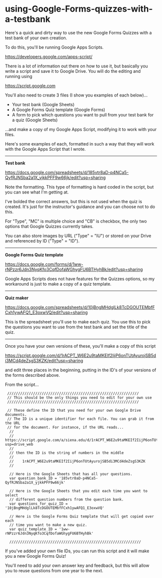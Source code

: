 # using-Google-Forms-quizzes-with-a-testbank

Here's a quick and dirty way to use the new Google Forms Quizzes with a test bank of your own creation. 

To do this, you'll be running Google Apps Scripts. 

https://developers.google.com/apps-script/

There is a lot of information out there on how to use it, but basically you write a script and save it to Google Drive. You will do the editing and running using 

https://script.google.com

You'll also need to create 3 files (I show you examples of each below)...

* Your test bank (Google Sheets)
* A Google Forms Quiz template (Google Forms)
* A form to pick which questions you want to pull from your test bank for a quiz (Google Sheets)

...and make a copy of my Google Apps Script, modifying it to work with your files. 

Here's some examples of each, formatted in such a way that they will work with the Google Apps Script that I wrote. 

-----
**Test bank**

https://docs.google.com/spreadsheets/d/185vtr8aD-p4NCa5-QyfRJNSba2a1X_yjkkPFF9w66jk/edit?usp=sharing

Note the formatting. This type of formatting is hard coded in the script, but you can see what I'm getting at. 

I've bolded the correct answers, but this is not used when the quiz is created. It's just for the instructor's guidance and you can choose not to do this. 

For "Type", "MC" is multiple choice and "CB" is checkbox, the only two options that Google Quizzes currently takes. 

You can also store images by URL ("Type" = "IU") or stored on your Drive and referenced by ID ("Type" = "ID"). 

-----
**Google Forms Quiz template**

https://docs.google.com/forms/d/1ww-rNPzzr6Jdn3NyqKfo3CqfDofaWGhygFU6BTHyhBk/edit?usp=sharing

Google Apps Scripts does not have features for the Quizzes options, so my workaround is just to make a copy of a quiz template. 

-----
**Quiz maker**

https://docs.google.com/spreadsheets/d/10jBngMHdglLk8TcDGOUTEMbfFCxh1ywAFQ1_E3oxwVQ/edit?usp=sharing

This is the spreadsheet you'll use to make each quiz. You use this to pick the questions you want to use from the test bank and set the title of the quiz. 

-----

Once you have your own versions of these, you'll make a copy of this script

https://script.google.com/d/1rACPT_W6E2u9taMKEIf2IijP6onTUtAyurojSB5di3MCd4deZsgS3KZK/edit?usp=sharing

and edit three places in the beginning, putting in the ID's of your versions of the forms described above. 

From the script...

     /////////////////////////////////////////////////////////////
     // This should be the only things you need to edit for your own use
     /////////////////////////////////////////////////////////////
          
     // These define the ID that you need for your own Google Drive documents. 
     // The ID is a unique identifier for each file. You can grab it from the URL
     // for the document. For instance, if the URL reads...
      //
      //    https://script.google.com/a/siena.edu/d/1rACPT_W6E2u9taMKEIf2IijP6onTUtAyurojSB5di3MCd4deZsgS3KZK/edit?usp=drive_web
      // 
      // then the ID is the string of numbers in the middle
      //
      //    1rACPT_W6E2u9taMKEIf2IijP6onTUtAyurojSB5di3MCd4deZsgS3KZK
      // 
      
      // Here is the Google Sheets that has all your questions.
      var question_bank_ID = '185vtr8aD-p4NCa5-QyfRJNSba2a1X_yjkkPFF9w66jk'
      
      // Here is the Google Sheets that you edit each time you want to select
      // different question numbers from the question bank. 
      var questions_for_quiz_ID = '10jBngMHdglLk8TcDGOUTEMbfFCxh1ywAFQ1_E3oxwVQ'
      
      // Here is the Google Forms Quiz template that will get copied over each
      // time you want to make a new quiz. 
      var quiz_template_ID = '1ww-rNPzzr6Jdn3NyqKfo3CqfDofaWGhygFU6BTHyhBk'
      
      /////////////////////////////////////////////////////////////

If you've added your own file IDs, you can run this script and it will make you a new Google Forms Quiz!

You'll need to add your own answer key and feedback, but this will allow you to reuse questions from one year to the next. 
